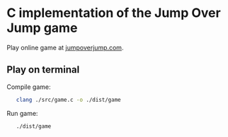 # C implementation of the Jump Over Jump game
Play online game at [jumpoverjump.com](https://jumpoverjump.com/).

## Play on terminal

Compile game:
```bash
   clang ./src/game.c -o ./dist/game
```

Run game:
```bash
   ./dist/game
```
